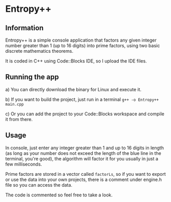 # Entropy++
## Information
Entropy++ is a simple console application that factors any given integer number greater than 1 (up to 16 digits) into prime factors, using two basic discrete mathematics theorems. 

It is coded in C++ using Code::Blocks IDE, so I upload the IDE files.

## Running the app
a) You can directly download the binary for Linux and execute it.

b) If you want to build the project, just run in a terminal
`g++ -o Entropy++ main.cpp`

c) Or you can add the project to your Code::Blocks workspace and compile it from there.

## Usage
In console, just enter any integer greater than 1 and up to 16 digits in length (as long as your number does not exceed the length of the blue line in the terminal, you're good), the algorithm will factor it for you usually in just a few milliseconds.

Prime factors are stored in a vector called `factorLs`, so if you want to export or use the data into your own projects, there is a comment under engine.h file so you can access the data.

The code is commented so feel free to take a look.
